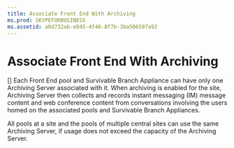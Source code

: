 ```yaml
---
title: Associate Front End With Archiving
ms.prod: SKYPEFORBUSINESS
ms.assetid: a0d732ab-e845-4f46-8f7b-3ba506597a92
---
```



# Associate Front End With Archiving
[]
Each Front End pool and Survivable Branch Appliance can have only one Archiving Server associated with it. When archiving is enabled for the site, Archiving Server then collects and records instant messaging (IM) message content and web conference content from conversations involving the users homed on the associated pools and Survivable Branch Appliances. 
  
    
    

All pools at a site and the pools of multiple central sites can use the same Archiving Server, if usage does not exceed the capacity of the Archiving Server. 
